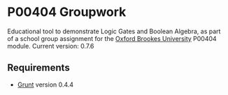 # P00404 Groupwork #

Educational tool to demonstrate Logic Gates and Boolean Algebra, as part of a school group assignment for the [Oxford Brookes University](https://www.brookes.ac.uk) P00404 module.
Current version: 0.7.6

## Requirements ##
- [Grunt](http://gruntjs.com) version 0.4.4